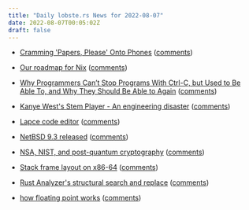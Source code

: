 ```yaml
---
title: "Daily lobste.rs News for 2022-08-07"
date: 2022-08-07T00:05:02Z
draft: false
---
```






- [Cramming 'Papers, Please' Onto Phones](https://dukope.com/devlogs/papers-please/mobile/)
  ([comments](https://lobste.rs/s/uj9szd/cramming_papers_please_onto_phones))



- [Our roadmap for Nix](https://www.tweag.io/blog/2022-08-04-tweag-and-nix-future/)
  ([comments](https://lobste.rs/s/ejdlej/our_roadmap_for_nix))



- [Why Programmers Can’t Stop Programs With Ctrl-C, but Used to Be Able To, and Why They Should Be Able to Again](https://kevinlawler.com/ctrl-c)
  ([comments](https://lobste.rs/s/bi29lp/why_programmers_can_t_stop_programs_with))



- [Kanye West's Stem Player - An engineering disaster](https://krystalgamer.github.io/stem-player-emulator/)
  ([comments](https://lobste.rs/s/xonjep/kanye_west_s_stem_player_engineering))



- [Lapce code editor](https://lapce.dev/)
  ([comments](https://lobste.rs/s/kkiu4k/lapce_code_editor))



- [NetBSD 9.3 released](https://blog.netbsd.org/tnf/entry/netbsd_9_3_released)
  ([comments](https://lobste.rs/s/ukjizn/netbsd_9_3_released))



- [NSA, NIST, and post-quantum cryptography](https://blog.cr.yp.to/20220805-nsa.html)
  ([comments](https://lobste.rs/s/ats96u/nsa_nist_post_quantum_cryptography))



- [Stack frame layout on x86-64](https://eli.thegreenplace.net/2011/09/06/stack-frame-layout-on-x86-64)
  ([comments](https://lobste.rs/s/hkr75z/stack_frame_layout_on_x86_64))



- [Rust Analyzer's structural search and replace](https://rust-analyzer.github.io/manual.html#structural-search-and-replace)
  ([comments](https://lobste.rs/s/8l9be1/rust_analyzer_s_structural_search))



- [how floating point works](https://www.youtube.com/watch?v=dQhj5RGtag0)
  ([comments](https://lobste.rs/s/k32mrb/how_floating_point_works))


